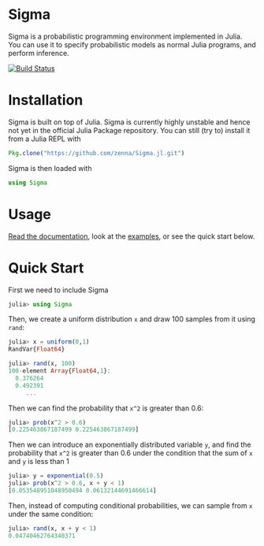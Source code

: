 # Sigma

Sigma is a probabilistic programming environment implemented in Julia.
You can use it to specify probabilistic models as normal Julia programs, and perform inference.

[![Build Status](https://travis-ci.org/zenna/Sigma.jl.svg?branch=master)](https://travis-ci.org/zenna/Sigma.jl)

# Installation

Sigma is built on top of Julia.  Sigma is currently highly unstable and hence not yet in the official Julia Package repository.  You can still (try to) install it from a Julia REPL with

```julia
Pkg.clone("https://github.com/zenna/Sigma.jl.git")
```

Sigma is then loaded with

```julia
using Sigma
```

# Usage

[Read the documentation](http://sigmajl.readthedocs.org/en/latest/), look at the [examples](https://github.com/zenna/Sigma.jl/tree/master/examples), or see the quick start below.

# Quick Start
First we need to include Sigma

```julia
julia> using Sigma
```

Then, we create a uniform distribution ``x`` and draw 100 samples from it using ``rand``:

```julia
julia> x = uniform(0,1)
RandVar{Float64}

julia> rand(x, 100)
100-element Array{Float64,1}:
  0.376264
  0.492391
     ...
```

Then we can find the probability that ``x^2`` is greater than 0.6:

```julia
julia> prob(x^2 > 0.6)
[0.225463867187499 0.225463867187499]
```
Then we can introduce an exponentially distributed variable ``y``, and find the probability that ``x^2`` is greater than 0.6 under the condition that the sum of ``x`` and ``y`` is less than 1

```julia
julia> y = exponential(0.5)
julia> prob(x^2 > 0.6, x + y < 1)
[0.053548951048950494 0.06132144691466614]
```

Then, instead of computing conditional probabilities, we can sample from ``x`` under the same condition:

```julia
julia> rand(x, x + y < 1)
0.04740462764340371
```
